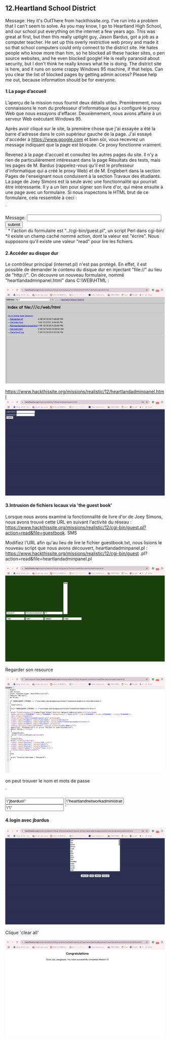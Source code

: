 ## 12.Heartland School District

Message: Hey it's OutThere from hackthissite.org. 
I've run into a problem that I can't seem to solve. As you may know, I go to Heartland High School, 
and our school put everything on the internet a few years ago. This was great at first, but then this really uptight guy,
Jason Bardus, got a job as a computer teacher.
He set up this overly restrictive web proxy and made it so that school computers 
could only connect to the district site. He hates people who know more than him, so he blocked all these hacker sites, o
pen source websites, and he even blocked google! He is really paranoid about security, 
but I don't think he really knows what he is doing. The district site is here, 
and it runs on some crappy Windows 95 machine, if that helps.
Can you clear the list of blocked pages by getting admin access? Please help me out, because information should be for everyone.

#### 1.La page d’accueil 
L’aperçu de la mission nous fournit deux détails utiles. Premièrement, nous connaissons le nom du professeur d'informatique qui a configuré le proxy Web que nous essayons d'effacer. Deuxièmement, nous avons affaire à un serveur Web exécutant Windows 95.

Après avoir cliqué sur le site, la première chose que j'ai essayée a été la barre d'adresse dans le coin supérieur gauche de la page. J'ai essayé d'accéder à https://www.google.com et bien sûr, vous recevrez un message indiquant que la page est bloquée. Ce proxy fonctionne vraiment.

Revenez à la page d'accueil et consultez les autres pages du site. Il n'y a rien de particulièrement intéressant dans la page Résultats des tests, mais les pages de M. Bardus (rappelez-vous qu'il est le professeur d'informatique qui a créé le proxy Web) et de M. Englebert dans la section Pages de l'enseignant nous conduisent à la section Travaux des étudiants. La page de Joey Simons est la seule avec une fonctionnalité qui pourrait être intéressante. Il y a un lien pour signer son livre d'or, qui mène ensuite à une page avec un formulaire. Si nous inspectons le HTML brut de ce formulaire, cela ressemble à ceci :

`
<form action="../cgi-bin/guest.pl">
	<input type="hidden" name="action" value="write">
	Message: 
	<input type="text" name="text" size="50">
	<input type="submit" value="submit">
</form>
`
* l'action du formulaire est "../cgi-bin/guest.pl", un script Perl dans cgi-bin/ 
*il existe un champ caché nommé action, dont la valeur est "écrire". Nous supposons qu'il existe une valeur "read" pour lire les fichiers.

#### 2.Accéder au disque dur

Le contrôleur principal (internet.pl) n'est pas protégé. En effet, il est possible de demander le contenu du disque dur en injectant "file://" au lieu de "http://". On découvre un nouveau formulaire, nommé "heartlandadminpanel.html" dans C:\WEB\HTML :

![ex12](./images/ex12.1.png)

https://www.hackthissite.org/missions/realistic/12/heartlandadminpanel.html
![ex12](./images/ex12.2.png)

#### 3.Intrusion de fichiers locaux via 'the guest book'

Lorsque nous avons examiné la fonctionnalité de livre d'or de Joey Simons, nous avons trouvé cette URL en suivant l'activité du réseau : https://www.hackthissite.org/missions/realistic/12/cgi-bin/guest.pl?action=read&file=guestbook. SMS

Modifiez l'URL afin qu'au lieu de lire le fichier guestbook.txt, nous lisions le nouveau script que nous avons découvert, heartlandadminpanel.pl : https://www.hackthissite.org/missions/realistic/12/cgi-bin/guest .pl?action=read&file=heartlandadminpanel.pl

![ex12](./images/ex12.3.png)

Regarder son resource 

![ex12](./images/ex12.4.png)

on peut trouver le nom et mots de passe 

`
 <form action=\"heartlandadminpanel.pl\" method=get>
 <input type=\"hidden\" name=\"username\" value=\"jbardus\">
 <input type=\"hidden\" name=\"password\" value=\"heartlandnetworkadministrator\">
 <input type=\"hidden\" name=\"blocked\" value=\"\">
`

#### 4.login avec jbardus

![ex12](./images/ex12.5.png)

Clique 'clear all'

![ex12](./images/ex12.6.png)



